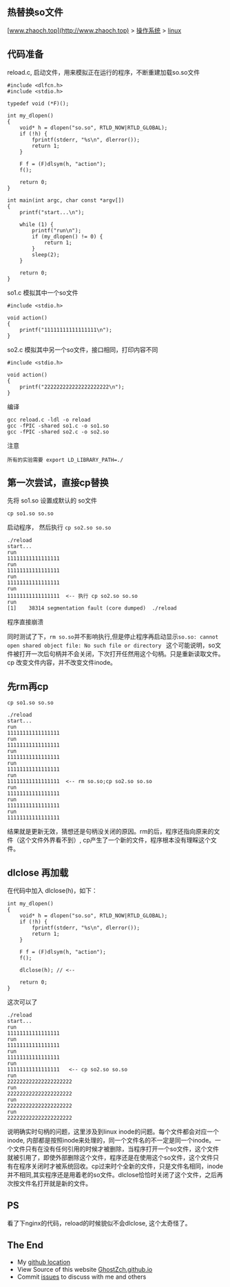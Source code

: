 ## 热替换so文件

[www.zhaoch.top](http://www.zhaoch.top) > [操作系统](http://www.zhaoch.top/操作系统) > [linux](http://www.zhaoch.top/操作系统/linux)

## 代码准备

reload.c, 启动文件，用来模拟正在运行的程序，不断重建加载so.so文件

    #include <dlfcn.h>
    #include <stdio.h>

    typedef void (*F)();

    int my_dlopen()
    {
        void* h = dlopen("so.so", RTLD_NOW|RTLD_GLOBAL);
        if (!h) {
            fprintf(stderr, "%s\n", dlerror());
            return 1;
        }

        F f = (F)dlsym(h, "action");
        f();

        return 0;
    }

    int main(int argc, char const *argv[])
    {
        printf("start...\n");

        while (1) {
            printf("run\n");
            if (my_dlopen() != 0) {
                return 1;
            }
            sleep(2);
        }

        return 0;
    }

so1.c 模拟其中一个so文件

    #include <stdio.h>

    void action()
    {
        printf("11111111111111111\n");
    }


so2.c 模拟其中另一个so文件，接口相同，打印内容不同

    #include <stdio.h>

    void action()
    {
        printf("222222222222222222222\n");
    }

编译

    gcc reload.c -ldl -o reload
    gcc -fPIC -shared so1.c -o so1.so
    gcc -fPIC -shared so2.c -o so2.so

注意

    所有的实验需要 export LD_LIBRARY_PATH=./

## 第一次尝试，直接cp替换

先将 so1.so 设置成默认的 so文件

    cp so1.so so.so

启动程序， 然后执行 `cp so2.so so.so`

    ./reload 
    start...
    run
    11111111111111111
    run
    11111111111111111
    run
    11111111111111111
    run
    11111111111111111  <-- 执行 cp so2.so so.so
    run
    [1]    38314 segmentation fault (core dumped)  ./reload

程序直接崩溃


同时测试了下，`rm so.so`并不影响执行,但是停止程序再启动显示`so.so: cannot open shared object file: No such file or directory
` 这个可能说明，so文件被打开一次后句柄并不会关闭，下次打开任然用这个句柄。只是重新读取文件。cp 改变文件内容，并不改变文件inode。

## 先rm再cp

    cp so1.so so.so

    ./reload
    start...
    run
    11111111111111111
    run
    11111111111111111
    run
    11111111111111111
    run
    11111111111111111
    run
    11111111111111111  <-- rm so.so;cp so2.so so.so
    run
    11111111111111111
    run
    11111111111111111
    run
    11111111111111111

结果就是更新无效，猜想还是句柄没关闭的原因。rm的后，程序还指向原来的文件（这个文件外界看不到）, cp产生了一个新的文件，程序根本没有理睬这个文件。

## dlclose 再加载

在代码中加入 dlclose(h)，如下：

    int my_dlopen()
    {
        void* h = dlopen("so.so", RTLD_NOW|RTLD_GLOBAL);
        if (!h) {
            fprintf(stderr, "%s\n", dlerror());
            return 1;
        }

        F f = (F)dlsym(h, "action");
        f();

        dlclose(h); // <--

        return 0;
    }

这次可以了

    ./reload
    start...
    run
    11111111111111111
    run
    11111111111111111
    run
    11111111111111111
    run
    11111111111111111   <-- cp so2.so so.so
    run
    222222222222222222222
    run
    222222222222222222222
    run
    222222222222222222222
    run
    222222222222222222222

说明确实时句柄的问题，这里涉及到linux inode的问题。每个文件都会对应一个inode, 内部都是按照inode来处理的，同一个文件名的不一定是同一个inode。一个文件只有在没有任何引用的时候才被删除，当程序打开一个so文件，这个文件就被引用了，即使外部删除这个文件，程序还是在使用这个so文件，这个文件只有在程序关闭时才被系统回收。cp过来时个全新的文件，只是文件名相同，inode并不相同,其实程序还是用着老的so文件。dlclose恰恰时关闭了这个文件，之后再次按文件名打开就是新的文件。

## PS

看了下nginx的代码，reload的时候貌似不会dlclose, 这个太奇怪了。

## The End

+ My [github location](https://github.com/GhostZCH/)
+ View Source of this website [GhostZch.github.io](https://github.com/GhostZCH/GhostZch.github.io/)
+ Commit [issues](https://github.com/GhostZCH/GhostZch.github.io/issues) to discuss with me and others
